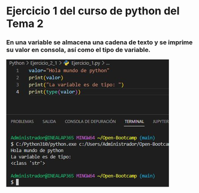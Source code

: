 # Ejercicio 1 del curso de python  del Tema 2

### En una variable se almacena una cadena de texto y se imprime su valor en consola, así como el tipo de variable.


![captura](Ejercicio_2_1.JPG)